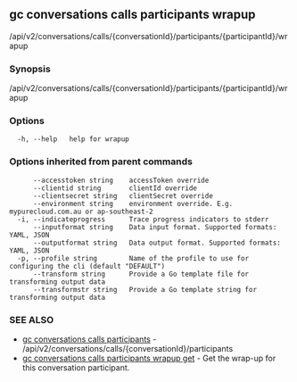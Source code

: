 ## gc conversations calls participants wrapup

/api/v2/conversations/calls/{conversationId}/participants/{participantId}/wrapup

### Synopsis

/api/v2/conversations/calls/{conversationId}/participants/{participantId}/wrapup

### Options

```
  -h, --help   help for wrapup
```

### Options inherited from parent commands

```
      --accesstoken string    accessToken override
      --clientid string       clientId override
      --clientsecret string   clientSecret override
      --environment string    environment override. E.g. mypurecloud.com.au or ap-southeast-2
  -i, --indicateprogress      Trace progress indicators to stderr
      --inputformat string    Data input format. Supported formats: YAML, JSON
      --outputformat string   Data output format. Supported formats: YAML, JSON
  -p, --profile string        Name of the profile to use for configuring the cli (default "DEFAULT")
      --transform string      Provide a Go template file for transforming output data
      --transformstr string   Provide a Go template string for transforming output data
```

### SEE ALSO

* [gc conversations calls participants](gc_conversations_calls_participants.html)	 - /api/v2/conversations/calls/{conversationId}/participants
* [gc conversations calls participants wrapup get](gc_conversations_calls_participants_wrapup_get.html)	 - Get the wrap-up for this conversation participant. 


